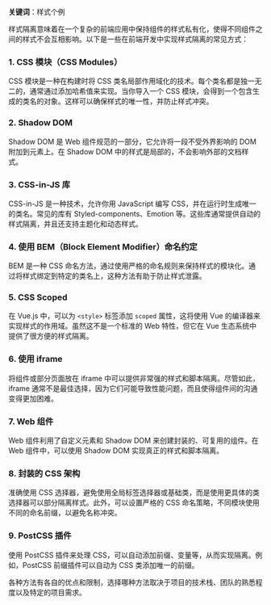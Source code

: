 **关键词**：样式个例

样式隔离意味着在一个复杂的前端应用中保持组件的样式私有化，使得不同组件之间的样式不会互相影响。以下是一些在前端开发中实现样式隔离的常见方式：

### 1. CSS 模块（CSS Modules）

CSS 模块是一种在构建时将 CSS 类名局部作用域化的技术。每个类名都是独一无二的，通常通过添加哈希值来实现。当你导入一个 CSS 模块，会得到一个包含生成的类名的对象。这样可以确保样式的唯一性，并防止样式冲突。

### 2. Shadow DOM

Shadow DOM 是 Web 组件规范的一部分，它允许将一段不受外界影响的 DOM 附加到元素上。在 Shadow DOM 中的样式是局部的，不会影响外部的文档样式。

### 3. CSS-in-JS 库

CSS-in-JS 是一种技术，允许你用 JavaScript 编写 CSS，并在运行时生成唯一的类名。常见的库有 Styled-components、Emotion 等。这些库通常提供自动的样式隔离，并且还支持主题化和动态样式。

### 4. 使用 BEM（Block Element Modifier）命名约定

BEM 是一种 CSS 命名方法，通过使用严格的命名规则来保持样式的模块化。通过将样式绑定到特定的类名上，这种方法有助于防止样式泄露。

### 5. CSS Scoped

在 Vue.js 中，可以为 `<style>` 标签添加 `scoped` 属性，这将使用 Vue 的编译器来实现样式的作用域。虽然这不是一个标准的 Web 特性，但它在 Vue 生态系统中提供了很方便的样式隔离。

### 6. 使用 iframe

将组件或部分页面放在 iframe 中可以提供非常强的样式和脚本隔离。尽管如此，iframe 通常不是最佳选择，因为它们可能导致性能问题，而且使得组件间的沟通变得更加困难。

### 7. Web 组件

Web 组件利用了自定义元素和 Shadow DOM 来创建封装的、可复用的组件。在 Web 组件中，可以使用 Shadow DOM 实现真正的样式和脚本隔离。

### 8. 封装的 CSS 架构

准确使用 CSS 选择器，避免使用全局标签选择器或基础类，而是使用更具体的类选择器可以部分隔离样式。此外，可以设置严格的 CSS 命名策略，不同模块使用不同的命名前缀，以避免名称冲突。

### 9. PostCSS 插件

使用 PostCSS 插件来处理 CSS，可以自动添加前缀、变量等，从而实现隔离。例如，PostCSS 前缀插件可以自动为 CSS 类添加唯一的前缀。

各种方法有各自的优点和限制，选择哪种方法取决于项目的技术栈、团队的熟悉程度以及特定的项目需求。
